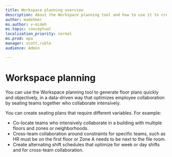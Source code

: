 ```yaml
---
title: Workspace planning overview
description: About the Workspace planning tool and how to use it to create seating plans
author: madehmer
ms.author: v-mideh
ms.topic: conceptual
localization_priority: normal 
ms.prod: wpa
manager: scott.ruble
audience: Admin

---
```

# Workspace planning

You can use the Workspace planning tool to generate floor plans quickly and objectively, in a data-driven way that optimizes employee collaboration by seating teams together who collaborate intensively.  

You can create seating plans that require different variables. For example:

* Co-locate teams who intensively collaborate in a building with multiple floors and zones or neighborhoods.
* Cross-team collaboration around constraints for specific teams, such as HR must be on the first floor or Zone A needs to be next to the file room.
* Create alternating shift schedules that optimize for week or day shifts and for cross-team collaboration.


